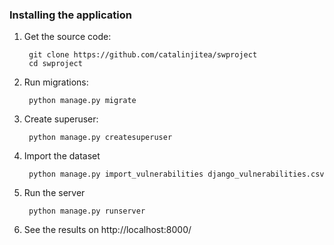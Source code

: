 ### Installing the application

1. Get the source code:

        git clone https://github.com/catalinjitea/swproject
        cd swproject

1. Run migrations:
    
        python manage.py migrate

1. Create superuser:

        python manage.py createsuperuser

1. Import the dataset

        python manage.py import_vulnerabilities django_vulnerabilities.csv

1. Run the server

        python manage.py runserver

1. See the results on http://localhost:8000/
